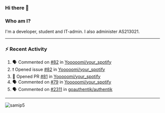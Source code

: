 ### Hi there 👋

### Who am I?
I'm a developer, student and IT-admin. I also administer AS213021.

---
### :zap: Recent Activity
<!--START_SECTION:activity-->
1. 🗣 Commented on [#82](https://github.com/Yooooomi/your_spotify/issues/82) in [Yooooomi/your_spotify](https://github.com/Yooooomi/your_spotify)
2. ❗️ Opened issue [#82](https://github.com/Yooooomi/your_spotify/issues/82) in [Yooooomi/your_spotify](https://github.com/Yooooomi/your_spotify)
3. 💪 Opened PR [#81](https://github.com/Yooooomi/your_spotify/pull/81) in [Yooooomi/your_spotify](https://github.com/Yooooomi/your_spotify)
4. 🗣 Commented on [#79](https://github.com/Yooooomi/your_spotify/issues/79) in [Yooooomi/your_spotify](https://github.com/Yooooomi/your_spotify)
5. 🗣 Commented on [#2311](https://github.com/goauthentik/authentik/issues/2311) in [goauthentik/authentik](https://github.com/goauthentik/authentik)
<!--END_SECTION:activity-->
---

<img align="center" src="https://github-readme-stats.vercel.app/api?username=samip5&show_icons=true" alt="samip5" />

